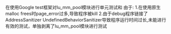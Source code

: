 在使用Google test框架对lu_mm_pool模块进行单元测试和
由于:
    1.在使用原生malloc frees时page_error过多,导致程序被kill
    2.由于debug程序链接了AddressSanitizer UndefinedBehaviorSanitizer导致程序运行时间过长,未能进行有效的测试，单独剥离了lu_mm_pool模块进行测试